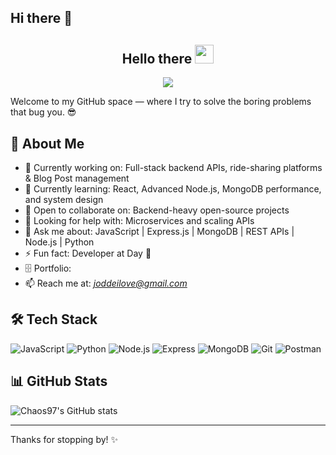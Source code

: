 ## Hi there 👋
<h2 align="center">Hello there <img src="https://raw.githubusercontent.com/MartinHeinz/MartinHeinz/master/wave.gif" width="30px"></h2>

<!-- Animation Typing -->
<p align="center">
  <a href="https://github.com/DenverCoder1/readme-typing-svg">
    <img src="https://readme-typing-svg.herokuapp.com?font=Fira+Code&pause=1000&color=3498DB&center=true&vCenter=true&width=700&lines=I'm+Joel+Akaninyene+Essienobong+(Joelpalace);Backend+Developer+%7C+QA+Tester+%7C;Welcome+to+my+GitHub+space!">
  </a>
</p>
<!-- Animation Typing: END -->
Welcome to my GitHub space — where I try to solve the boring problems that bug you. 😎

## 🚀 About Me
- 🔭 Currently working on: Full-stack backend APIs, ride-sharing platforms & Blog Post management
- 🌱 Currently learning: React, Advanced Node.js, MongoDB performance, and system design
- 👯 Open to collaborate on: Backend-heavy open-source projects
- 🤔 Looking for help with: Microservices and scaling APIs
- 💬 Ask me about: JavaScript | Express.js | MongoDB | REST APIs | Node.js | Python
- ⚡ Fun fact: Developer at Day 🌙 
- 🗄 Portfolio: 
- 📫 Reach me at: *joddeilove@gmail.com*

## 🛠 Tech Stack
![JavaScript](https://img.shields.io/badge/-JavaScript-black?style=flat-square&logo=javascript)
![Python](https://img.shields.io/badge/-Python-3776AB?style=flat-square&logo=python&logoColor=white)
![Node.js](https://img.shields.io/badge/-Node.js-black?style=flat-square&logo=node.js)
![Express](https://img.shields.io/badge/-Express-black?style=flat-square&logo=express)
![MongoDB](https://img.shields.io/badge/-MongoDB-black?style=flat-square&logo=mongodb)
![Git](https://img.shields.io/badge/-Git-black?style=flat-square&logo=git)
![Postman](https://img.shields.io/badge/-Postman-black?style=flat-square&logo=postman)

## 📊 GitHub Stats

![Chaos97's GitHub stats](https://github-readme-stats.vercel.app/api?username=Joelpalace&show_icons=true&theme=radical)

---

Thanks for stopping by! ✨
